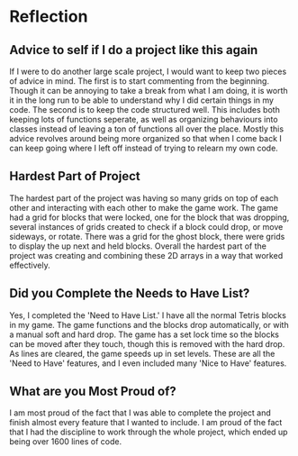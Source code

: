 # Reflection

## Advice to self if I do a project like this again

If I were to do another large scale project, I would want to keep two pieces of advice in mind. The first is to start commenting from the beginning. Though it can be annoying to
take a break from what I am doing, it is worth it in the long run to be able to understand why I did certain things in my code. The second is to keep the code structured well.
This includes both keeping lots of functions seperate, as well as organizing behaviours into classes instead of leaving a ton of functions all over the place. Mostly this advice
revolves around being more organized so that when I come back I can keep going where I left off instead of trying to relearn my own code.

## Hardest Part of Project

The hardest part of the project was having so many grids on top of each other and interacting with each other to make the game work. The game had a grid for blocks that were locked,
one for the block that was dropping, several instances of grids created to check if a block could drop, or move sideways, or rotate. There was a grid for the ghost block, there were
grids to display the up next and held blocks. Overall the hardest part of the project was creating and combining these 2D arrays in a way that worked effectively.

## Did you Complete the Needs to Have List?

Yes, I completed the 'Need to Have List.' I have all the normal Tetris blocks in my game. The game functions and the blocks drop automatically, or with a manual soft and hard drop.
The game has a set lock time so the blocks can be moved after they touch, though this is removed with the hard drop. As lines are cleared, the game speeds up in set levels. These 
are all the 'Need to Have' features, and I even included many 'Nice to Have' features.


## What are you Most Proud of?

I am most proud of the fact that I was able to complete the project and finish almost every feature that I wanted to include. I am proud of the fact that I had the discipline to
work through the whole project, which ended up being over 1600 lines of code.
